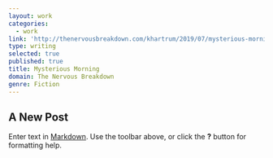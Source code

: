 ```yaml
---
layout: work
categories:
  - work
link: 'http://thenervousbreakdown.com/khartrum/2019/07/mysterious-morning/'
type: writing
selected: true
published: true
title: Mysterious Morning
domain: The Nervous Breakdown
genre: Fiction
---
```

## A New Post

Enter text in [Markdown](http://daringfireball.net/projects/markdown/). Use the toolbar above, or click the **?** button for formatting help.
